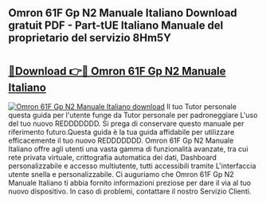 ## Omron 61F Gp N2 Manuale Italiano Download gratuit PDF - Part-tUE Italiano Manuale del proprietario del servizio 8Hm5Y

# <h2><a href="http://dfaae1o.blite.top/?on=Omron+61F+Gp+N2+Manuale+Italiano">🔗Download 👉🔴 Omron 61F Gp N2 Manuale Italiano</a></h2>

[![Omron 61F Gp N2 Manuale Italiano download](https://i.imgur.com/lujVjoI.png)](http://dfaae1o.blite.top/?on=Omron+61F+Gp+N2+Manuale+Italiano)
Il tuo Tutor personale questa guida per l'utente funge da Tutor personale per padroneggiare L'uso del tuo nuovo REDDDDDDD. Si prega di conservare questo manuale per riferimento futuro.Questa guida è la tua guida affidabile per utilizzare efficacemente il tuo nuovo REDDDDDDD. Omron 61F Gp N2 Manuale Italiano offre agli utenti una vasta gamma di funzionalità avanzate, tra cui rete privata virtuale, crittografia automatica dei dati, Dashboard personalizzabile e accesso multiutente, tutti accessibili tramite L'interfaccia utente snella e personalizzabile. Ci auguriamo che Omron 61F Gp N2 Manuale Italiano ti abbia fornito informazioni preziose per dare il via al tuo nuovo dispositivo. In caso di problemi, contattare il nostro Servizio Clienti.
